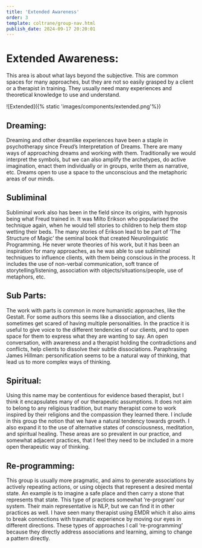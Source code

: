 ```yaml
---
title: 'Extended Awareness'
order: 3
template: coltrane/group-nav.html
publish_date: 2024-09-17 20:20:01
---
```



# Extended Awareness:
This area is about what lays beyond the subjective. This are common spaces for many approaches, but they are not so easily grasped by a client or a therapist in training. They usually need many experiences and theoretical knowledge to use and understand. 

![Extended]({% static 'images/components/extended.png'%})
## Dreaming:
Dreaming and other dreamlike experiences have been a staple in psychotherapy since Freud’s Interpretation of Dreams. There are many ways of approaching dreams and working with them. 
Traditionally we would interpret the symbols, but we can also amplify the archetypes, do active imagination, enact them individually or in groups, write them as narrative, etc.
Dreams open to use a space to the unconscious and the metaphoric areas of our minds. 

## Subliminal
Subliminal work also has been in the field since its origins, with hypnosis being what Freud trained in. It was Milto Erikson who popularised the technique again, when he would tell stories to children to help them stop wetting their beds.
The many stories of Erikson lead to be part of ‘The Structure of Magic’ the seminal book that created Neurolinguistic Programming. He never wrote theories of his work, but it has been an inspiration for many approaches, as he was able to use subliminal techniques to influence clients, with them being conscious in the process.
It includes the use of non-verbal communication, soft trance of storytelling/listening, association with objects/situations/people, use of metaphors, etc.

## Sub Parts:
The work with parts is common in more humanistic approaches, like the Gestalt. For some authors this seems like a dissociation, and clients sometimes get scared of having multiple personalities.
In the practice it is useful to give voice to the different tendencies of our clients, and to open space for them to express what they are wanting to say. An open conversation, with awareness and a therapist holding the contradictions and conflicts, help clients to dissolve their subtle dissociations.
Paraphrasing  James Hillman: personification seems to be a natural way of thinking, that lead us to more complex ways of thinking.

## Spiritual:
Using this name may be contentious for evidence based therapist, but I think it encapsulates many of our therapeutic assumptions. It does not aim to belong to any religious tradition, but many therapist come to work inspired by their religions and the compassion they learned there.
I include in this group the notion that we have a natural tendency towards growth. I also expand it to the use of alternative states of consciousness, meditation, and spiritual healing. These areas are so prevalent in our practice, and somewhat adjacent practices, that I feel they need to be included in a more open therapeutic way of thinking.

## Re-programming:
This group is usually more pragmatic, and aims to generate associations by actively repeating actions, or using objects that represent a desired mental state. An example is to imagine a safe place and then carry a stone that represents that state. 
This type of practices somewhat ‘re-program’ our system. Their main representative is NLP, but we can find it in other practices as well. I have seen many therapist using EMDR which it also aims to break connections with traumatic experience by moving our eyes in different directions. 
These types of approaches I call ‘re-programming’ because they directly address associations and learning, aiming to change a pattern directly.
